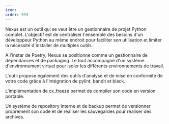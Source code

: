 ```yaml
---
icon: 
order: 999
---
```

Nexus est un outil qui se veut être un gestionnaire de projet Python complet.
L'objectif est de centraliser l'ensemble des besoins d'un développeur Python au même endroit pour faciliter son utilisation et limiter la nécessité d'installer de multiples outils.

A l'instar de Poetry, Nexus se positionne comme un gestionnaire de dépendances et de packaging. Le tout accompagné d'un système d'environnement virtuel pour isoler les différents environnements de travail.

L'outil propose également des outils d'analyse et de mise en conformité de votre code grâce à l'intégration de pylint, bandit et black.

L'implémentation de cx_freeze permet de compiler son code en version portable.

Un système de repository interne et de backup permet de versionner proprement son code et de réaliser les sauvegardes pour réaliser des archives.